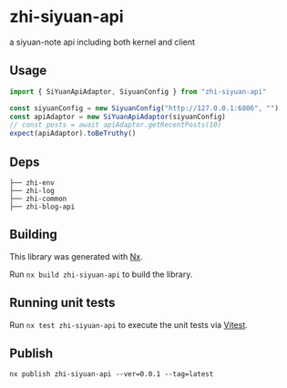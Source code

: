 # zhi-siyuan-api

a siyuan-note api including both kernel and client

## Usage

```ts
import { SiYuanApiAdaptor, SiyuanConfig } from "zhi-siyuan-api"

const siyuanConfig = new SiyuanConfig("http://127.0.0.1:6806", "")
const apiAdaptor = new SiYuanApiAdaptor(siyuanConfig)
// const posts = await apiAdaptor.getRecentPosts(10)
expect(apiAdaptor).toBeTruthy()
```

## Deps

```
├── zhi-env
├── zhi-log
├── zhi-common
├── zhi-blog-api
```

## Building

This library was generated with [Nx](https://nx.dev).

Run `nx build zhi-siyuan-api` to build the library.

## Running unit tests

Run `nx test zhi-siyuan-api` to execute the unit tests via [Vitest](https://vitest.dev).

## Publish

```
nx publish zhi-siyuan-api --ver=0.0.1 --tag=latest
```
